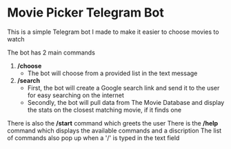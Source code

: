 # Movie Picker Telegram Bot

This is a simple Telegram bot I made to make it easier to choose movies to watch

The bot has 2 main commands
1. **/choose**
    - The bot will choose from a provided list in the text message
2. **/search**
   - First, the bot will create a Google search link and send it to the user for easy searching on the internet
   - Secondly, the bot will pull data from The Movie Database and display the stats on the closest matching movie, if it finds one
  
There is also the **/start** command which greets the user
There is the **/help** command which displays the available commands and a discription
The list of commands also pop up when a '/' is typed in the text field

